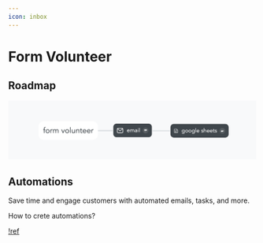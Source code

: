 ```yaml
---
icon: inbox
---
```

# Form Volunteer
## Roadmap

![](/static/volunteer.png)

## Automations
Save time and engage customers with automated emails, tasks, and more.

How to crete automations?

[!ref](https://support.wix.com/en/article/wix-automations-creating-a-new-automation)